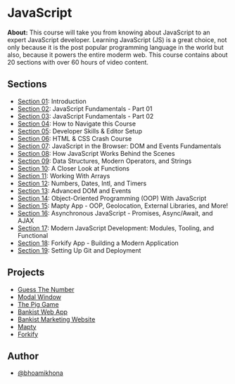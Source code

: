 # JavaScript

**About:** This course will take you from knowing about JavaScript to an expert JavaScript developer. Learning JavaScript (JS) is a great choice, not only because it is the post popular programming language in the world but also, because it powers the entire moderm web. This course contains about 20 sections with over 60 hours of video content.

## Sections

- [Section 01](./Section%2001): Introduction
- [Section 02](./Section%2002): JavaScript Fundamentals - Part 01
- [Section 03](./Section%2003): JavaScript Fundamentals - Part 02
- [Section 04](./Section%2004): How to Navigate this Course
- [Section 05](./Section%2005): Developer Skills & Editor Setup
- [Section 06](./Section%2006): HTML & CSS Crash Course
- [Section 07](./Section%2007): JavaScript in the Browser: DOM and Events Fundamentals
- [Section 08](./Section%2008): How JavaScript Works Behind the Scenes
- [Section 09](./Section%2009): Data Structures, Modern Operators, and Strings
- [Section 10](./Section%2010): A Closer Look at Functions
- [Section 11](./Section%2011): Working With Arrays
- [Section 12](./Section%2012): Numbers, Dates, Intl, and Timers
- [Section 13](./Section%2013): Advanced DOM and Events
- [Section 14](./Section%2014): Object-Oriented Programming (OOP) With JavaScript
- [Section 15](./Section%2015): Mapty App - OOP, Geolocation, External Libraries, and More!
- [Section 16](./Section%2016): Asynchronous JavaScript - Promises, Async/Await, and AJAX
- [Section 17](./Section%2017): Modern JavaScript Development: Modules, Tooling, and Functional
- [Section 18](./Section%2018): Forkify App - Building a Modern Application
- [Section 19](./Section%2019): Setting Up Git and Deployment

## Projects

- [Guess The Number](https://bhoamikhona.github.io/javascript/Section%2007/Guess%20The%20Number/index.html)
- [Modal Window](https://bhoamikhona.github.io/javascript/Section%2007/Modal%20Window/index.html)
- [The Pig Game](https://bhoamikhona.github.io/javascript/Section%2007/The%20Pig%20Game/index.html)
- [Bankist Web App](https://bhoamikhona.github.io/javascript/Section%2012/index.html)
- [Bankist Marketing Website](https://bhoamikhona.github.io/javascript/Section%2013/index.html)
- [Mapty](https://bhoamikhona.github.io/javascript/Section%2015/index.html)
- [Forkify](https://forkify-bhoami.netlify.app/)

## Author

- [@bhoamikhona](https://github.com/bhoamikhona)

